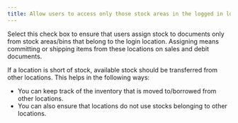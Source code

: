 ```yaml
---
title: Allow users to access only those stock areas in the logged in location
---
```



Select this check box to ensure that users assign stock to documents  only from stock areas/bins that belong to the login location. Assigning  means committing or shipping items from these locations on sales and debit  documents.


If a location is short of stock, available stock should be transferred  from other locations. This helps in the following ways:

- You can keep  track of the inventory that is moved to/borrowed from other locations.
- You can also  ensure that locations do not use stocks belonging to other locations.

